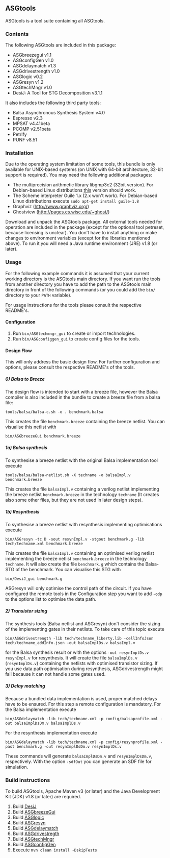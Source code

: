 ASGtools
--------

ASGtools is a tool suite containing all ASGtools.

### Contents ###

The following ASGtools are included in this package:

* ASGbreezegui v1.1
* ASGconfigGen v1.0
* ASGdelaymatch v1.3
* ASGdrivestrength v1.0
* ASGlogic v0.2
* ASGresyn v1.2
* ASGtechMngr v1.0
* DesiJ: A Tool for STG Decomposition v3.1.1

It also includes the following third party tools:

* Balsa Asynchronous Synthesis System v4.0
* Espresso v2.3
* MPSAT v4.41beta
* PCOMP v2.51beta
* Petrify
* PUNF v8.51

### Installation ###

Due to the operating system limitation of some tools, this bundle is only available for UNIX-based systems (on UNIX with 64-bit architecture, 32-bit support is required). You may need the following additional packages:

* The multiprecision arithmetic library libgmp3c2 (32bit version). For Debian-based Linux distributions [this](http://www.ubuntuupdates.org/package/core/precise/universe/base/libgmp3c2) version should work.
* The Scheme interpreter Guile 1.x (2.x won't work). For Debian-based Linux distributions execute `sudo apt-get install guile-1.8`
* Graphviz (http://www.graphviz.org/)
* Ghostview (http://pages.cs.wisc.edu/~ghost/)

Download and unpack the ASGtools package. All external tools needed for operation are included in the package (except for the optional tool petreset, because licensing is unclear). You don't have to install anything or make changes to environment variables (except for the libraries mentioned above). To run it you will need a Java runtime environment (JRE) v1.8 (or later).

### Usage ###

For the following example commands it is assumed that your current working directory is the ASGtools main directory. If you want run the tools from another directory you have to add the path to the ASGtools main directory in front of the following commands (or you could add the `bin/` directory to your `PATH` variable).

For usage instructions for the tools please consult the respective README's.

#### Configuration ####

1. Run `bin/ASGtechmngr_gui` to create or import technologies.
2. Run `bin/ASGconfiggen_gui` to create config files for the tools.

#### Design Flow ####

This will only address the basic design flow. For further configuration and options, please consult the respective README's of the tools.

##### 0) Balsa to Breeze #####

The design flow is intended to start with a breeze file, however the Balsa compiler is also included in the bundle to create a breeze file from a balsa file:

	tools/balsa/balsa-c.sh -o . benchmark.balsa
	
This creates the file `benchmark.breeze` containing the breeze netlist. You can visualise this netlist with

	bin/ASGbreezeGui benchmark.breeze 

##### 1a) Balsa synthesis #####

To synthesise a breeze netlist with the original Balsa implementation tool execute

	tools/balsa/balsa-netlist.sh -X techname -o balsaImpl.v benchmark.breeze
	
This creates the file `balsaImpl.v` containing a verilog netlist implementing the breeze netlist `benchmark.breeze` in the technology `techname` (It creates also some other files, but they are not used in later design steps).

##### 1b) Resynthesis #####

To synthesise a breeze netlist with resynthesis implementing optimisations execute

	bin/ASGresyn -tc D -sout resynImpl.v -stgout benchmark.g -lib tech/techname.xml benchmark.breeze
	 
This creates the file `balsaImpl.v` containing an optimised verilog netlist implementing the breeze netlist `benchmark.breeze` in the technology `techname`. It will also create the file `benchmark.g` which contains the Balsa-STG of the benchmark. You can visualise this STG with

	bin/DesiJ_gui benchmark.g  

ASGresyn will only optimise the control path of the circuit. If you have configured the remote tools in the Configuration step you want to add `-odp` to the options list to optimise the data path. 

##### 2) Transistor sizing #####

The synthesis tools (Balsa netlist and ASGresyn) don't consider the sizing of the implementing gates in their netlists. To take care of this topic execute

	bin/ASGdrivestrength -lib tech/techname_liberty.lib -cellInfoJson tech/techname_addInfo.json -out balsaImplDs.v balsaImpl.v
	
for the Balsa synthesis result or with the options `-out resynImplDs.v resynImpl.v` for resynthesis. It will create the file `balsaImplDs.v` (`resynImplDs.v`) containing the netlists with optimised transistor sizing. If you use data path optimisation during resynthesis, ASGdrivestrength might fail because it can not handle some gates used.

##### 3) Delay matching #####

Because a bundled data implementation is used, proper matched delays have to be ensured. For this step a remote configuration is mandatory. For the Balsa implementation execute

	bin/ASGdelaymatch -lib tech/techname.xml -p config/balsaprofile.xml -out balsaImplDsDm.v balsaImplDs.v
	
For the resynthesis implementation execute

	bin/ASGdelaymatch -lib tech/techname.xml -p config/resynprofile.xml -past benchmark.g -out resynImplDsDm.v resynImplDs.v

These commands will generate `balsaImplDsDm.v` and `resynImplDsDm.v`, respectively. With the option `-sdfOut` you can generate an SDF file for simulation.

### Build instructions ###

To build ASGtools, Apache Maven v3 (or later) and the Java Development Kit (JDK) v1.8 (or later) are required.

1. Build [DesiJ](https://github.com/hpiasg/desij)
2. Build [ASGbreezeGui](https://github.com/hpiasg/asgbreezegui)
3. Build [ASGlogic](https://github.com/hpiasg/asglogic)
4. Build [ASGresyn](https://github.com/hpiasg/asgresyn)
5. Build [ASGdelaymatch](https://github.com/hpiasg/asgdelaymatch)
6. Build [ASGdrivestregth](https://github.com/hpiasg/asgdrivestrength)
7. Build [ASGtechMngr](https://github.com/hpiasg/asgtechmngr)
8. Build [ASGconfigGen](https://github.com/hpiasg/asgconfiggen)
9. Execute `mvn clean install -DskipTests`